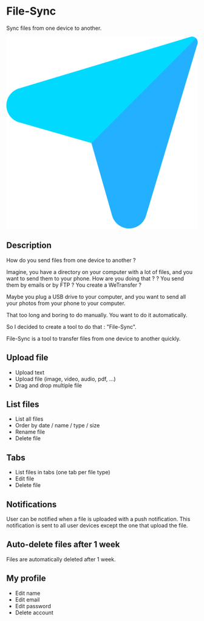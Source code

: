 # File-Sync

Sync files from one device to another.

![icon](https://raw.githubusercontent.com/Alexandre-Vernet/File-Sync/main/front/src/assets/icons/app_icon/icon.png)

## Description

How do you send files from one device to another ?

Imagine, you have a directory on your computer with a lot of files, and you want to send them to your phone. How are you
doing that ? ? You send them by emails or by FTP ? You create a WeTransfer ?

Maybe you plug a USB drive to your computer, and you want to send all your photos from your phone to your computer.

That too long and boring to do manually. You want to do it automatically.

So I decided to create a tool to do that : "File-Sync".

File-Sync is a tool to transfer files from one device to another quickly.

## Upload file

- Upload text
- Upload file (image, video, audio, pdf, ...)
- Drag and drop multiple file

## List files

- List all files
- Order by date / name / type / size
- Rename file
- Delete file

## Tabs

- List files in tabs (one tab per file type)
- Edit file
- Delete file

## Notifications

User can be notified when a file is uploaded with a push notification. This notification is sent to all user devices
except the one that upload the file.

## Auto-delete files after 1 week

Files are automatically deleted after 1 week.

## My profile

- Edit name
- Edit email
- Edit password
- Delete account

